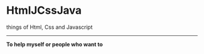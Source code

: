 # HtmlJCssJava
things of Html, Css and Javascript
<hr>
<strong>To help myself or people who want to</strong>

